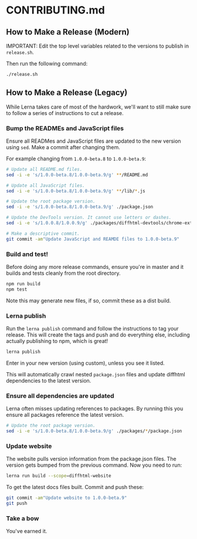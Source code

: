 # CONTRIBUTING.md

## How to Make a Release (Modern)

IMPORTANT: Edit the top level variables related to the versions to publish in `release.sh`.

Then run the following command:

``` sh
./release.sh
```

## How to Make a Release (Legacy)

While Lerna takes care of most of the hardwork, we'll want to still make sure
to follow a series of instructions to cut a release. 

### Bump the READMEs and JavaScript files

Ensure all READMes and JavaScript files are updated to the new version using
`sed`. Make a commit after changing them.

For example changing from `1.0.0-beta.8` to `1.0.0-beta.9`:

``` sh
# Update all README.md files.
sed -i -e 's/1.0.0-beta.8/1.0.0-beta.9/g' **/README.md

# Update all JavaScript files.
sed -i -e 's/1.0.0-beta.8/1.0.0-beta.9/g' **/lib/*.js

# Update the root package version.
sed -i -e 's/1.0.0-beta.8/1.0.0-beta.9/g' ./package.json

# Update the DevTools version. It cannot use letters or dashes.
sed -i -e 's/1.0.0.8/1.0.0.9/g' ./packages/diffhtml-devtools/chrome-extension/manifest.json

# Make a descriptive commit.
git commit -am"Update JavaScript and REAMDE files to 1.0.0-beta.9"
```

### Build and test!

Before doing any more release commands, ensure you're in master and it builds
and tests cleanly from the root directory.

``` sh
npm run build
npm test
```

Note this may generate new files, if so, commit these as a dist build.

### Lerna publish

Run the `lerna publish` command and follow the instructions to tag your
release.  This will create the tags and push and do everything else, including
actually publishing to npm, which is great!

``` sh
lerna publish
```

Enter in your new version (using custom), unless you see it listed.

This will automatically crawl nested `package.json` files and update diffhtml
dependencies to the latest version.

### Ensure all dependencies are updated

Lerna often misses updating references to packages. By running this you ensure
all packages reference the latest version.

```sh
# Update the root package version.
sed -i -e 's/1.0.0-beta.8/1.0.0-beta.9/g' ./packages/*/package.json
```

### Update website

The website pulls version information from the package.json files. The version
gets bumped from the previous command. Now you need to run:

```sh
lerna run build --scope=diffhtml-website
```

To get the latest docs files built. Commit and push these:

```sh
git commit -am"Update website to 1.0.0-beta.9"
git push
```

### Take a bow

You've earned it.
